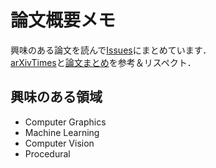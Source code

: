 # 論文概要メモ
興味のある論文を読んで[Issues](https://github.com/Nahuel-Mk2/paper-summary/issues)にまとめています．<br> 
[arXivTimes](https://github.com/arXivTimes/arXivTimes)と[論文まとめ](https://github.com/tkuri/papers)を参考＆リスペクト．<br> 

## 興味のある領域
- Computer Graphics
- Machine Learning
- Computer Vision
- Procedural
